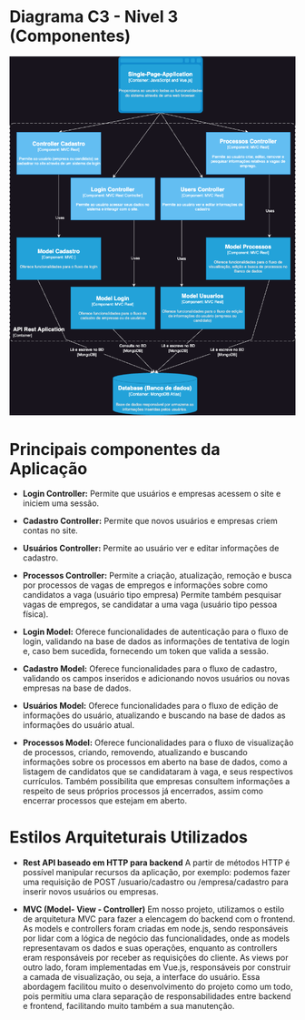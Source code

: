 # **Diagrama C3 - Nivel 3 (Componentes)**
<img src = "docs/atividade4.1_3.png">

# **Principais componentes da Aplicação**

- **Login Controller:**  Permite que usuários e empresas acessem o site e iniciem uma sessão.

- **Cadastro Controller:** Permite que novos usuários e empresas criem contas no site.

- **Usuários Controller:** Permite ao usuário ver e editar informações de cadastro.

- **Processos Controller:** Permite a criação, atualização, remoção e busca por processos de vagas de empregos e informações sobre como candidatos a vaga (usuário tipo empresa) Permite também pesquisar vagas de empregos, se candidatar a uma vaga (usuário tipo pessoa física).

- **Login Model:** Oferece funcionalidades de autenticação para o fluxo de login, validando na base de dados as informações de tentativa de login e, caso bem sucedida, fornecendo um token que valida a sessão.

- **Cadastro Model:** Oferece funcionalidades para o fluxo de cadastro, validando os campos inseridos e adicionando novos usuários ou novas empresas na base de dados.

- **Usuários Model:** Oferece funcionalidades para o fluxo de edição de informações do usuário, atualizando e buscando na base de dados as informações do usuário atual.

- **Processos Model:** Oferece funcionalidades para o fluxo de visualização de processos, criando, removendo, atualizando e buscando informações sobre os processos em aberto na base de dados, como a listagem de candidatos que se candidataram à vaga, e seus respectivos currículos. Também possibilita que empresas consultem informações a respeito de seus próprios processos já encerrados, assim como encerrar processos que estejam em aberto.

# **Estilos Arquiteturais Utilizados**

- **Rest API baseado em HTTP para backend**
A partir de métodos HTTP é possível manipular recursos da aplicação, por exemplo: podemos fazer uma requisição de POST /usuario/cadastro ou /empresa/cadastro para inserir novos usuários ou empresas.

- **MVC (Model- View - Controller)**
Em nosso projeto, utilizamos o estilo de arquitetura MVC para fazer a elencagem do backend com o frontend. As models e controllers foram criadas em node.js, sendo responsáveis por lidar com a lógica de negócio das funcionalidades, onde as models representavam os dados e suas operações, enquanto as controllers eram responsáveis por receber as requisições do cliente. As views por outro lado, foram implementadas em Vue.js, responsáveis por construir a camada de visualização, ou seja, a interface do usuário.
Essa abordagem facilitou muito o desenvolvimento do projeto como um todo, pois permitiu uma clara separação de responsabilidades entre backend e frontend, facilitando muito também a sua manutenção.

